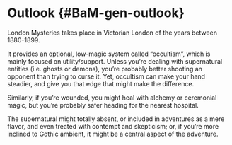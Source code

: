 # Outlook {#BaM-gen-outlook}

London Mysteries takes place in Victorian London of the years between 1880-1899.

It provides an optional, low-magic system called “occultism”, which is mainly
focused on utility/support. Unless you’re dealing with supernatural entities
(i.e. ghosts or demons), you’re probably better shooting an opponent than trying
to curse it. Yet, occultism can make your hand steadier, and give you
that edge that might make the difference.

Similarly, if you’re wounded, you might heal with alchemy or ceremonial magic,
but you’re probably safer heading for the nearest hospital.

The supernatural might totally absent, or included in adventures as a mere
flavor, and even treated with contempt and skepticism; or, if you’re more
inclined to Gothic ambient, it might be a central aspect of the adventure.
